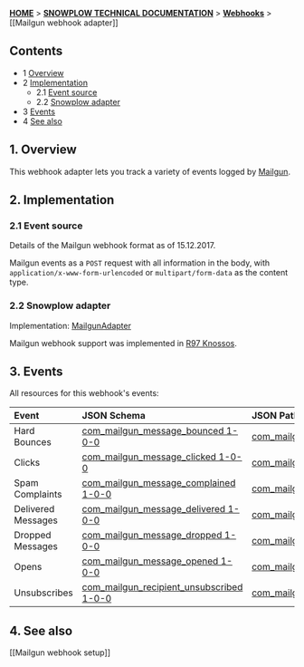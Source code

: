 <a name="top" />

[**HOME**](Home) > [**SNOWPLOW TECHNICAL DOCUMENTATION**](Snowplow-technical-documentation) > [**Webhooks**](Webhooks) > [[Mailgun webhook adapter]]

## Contents

- 1 [Overview](#overview)
- 2 [Implementation](#implementation)
  - 2.1 [Event source](#source)
  - 2.2 [Snowplow adapter](#adapter)
- 3 [Events](#events)
- 4 [See also](#see-also)

<a name="overview" />

## 1. Overview

This webhook adapter lets you track a variety of events logged by [Mailgun][mailgun-website].

<a name="implementation" />

## 2. Implementation

<a name="source" />

### 2.1 Event source

Details of the Mailgun webhook format as of 15.12.2017.

Mailgun events as a `POST` request with all information in the body, with `application/x-www-form-urlencoded` or `multipart/form-data` as the content type.

<a name="adapter" />

### 2.2 Snowplow adapter

Implementation: [MailgunAdapter][mailgun-adapter]

Mailgun webhook support was implemented in [R97 Knossos][r97].

<a name="events" />

## 3. Events

All resources for this webhook's events:

| **Event**      | **JSON Schema**                                  | **JSON Paths**                                    | **Redshift Table**                                     |
|:---------------|:-------------------------------------------------|:--------------------------------------------------|:-------------------------------------------------------|
|Hard Bounces       |[com_mailgun_message_bounced 1-0-0][com_mailgun_message_bounced-schema]               | [com_mailgun_message_bounced_1.json][com_mailgun_message_bounced-json]               | [com_mailgun_message_bounced_1.sql][com_mailgun_message_bounced-sql]               |
|Clicks             |[com_mailgun_message_clicked 1-0-0][com_mailgun_message_clicked-schema]               | [com_mailgun_message_clicked_1.json][com_mailgun_message_clicked-json]               | [com_mailgun_message_clicked_1.sql][com_mailgun_message_clicked-sql]               |
|Spam Complaints    |[com_mailgun_message_complained 1-0-0][com_mailgun_message_complained-schema]         | [com_mailgun_message_complained_1.json][com_mailgun_message_complained-json]         | [com_mailgun_message_complained_1.sql][com_mailgun_message_complained-sql]         |
|Delivered Messages |[com_mailgun_message_delivered 1-0-0][com_mailgun_message_delivered-schema]           | [com_mailgun_message_delivered_1.json][com_mailgun_message_delivered-json]           | [com_mailgun_message_delivered_1.sql][com_mailgun_message_delivered-sql]           |
|Dropped Messages   |[com_mailgun_message_dropped 1-0-0][com_mailgun_message_dropped-schema]               | [com_mailgun_message_dropped_1.json][com_mailgun_message_dropped-json]               | [com_mailgun_message_dropped_1.sql][com_mailgun_message_dropped-sql]               |
|Opens              |[com_mailgun_message_opened 1-0-0][com_mailgun_message_opened-schema]                 | [com_mailgun_message_opened_1.json][com_mailgun_message_opened-json]                 | [com_mailgun_message_opened_1.sql][com_mailgun_message_opened-sql]                 |
|Unsubscribes       |[com_mailgun_recipient_unsubscribed 1-0-0][com_mailgun_recipient_unsubscribed-schema] | [com_mailgun_recipient_unsubscribed_1.json][com_mailgun_recipient_unsubscribed-json] | [com_mailgun_recipient_unsubscribed_1.sql][com_mailgun_recipient_unsubscribed-sql] |


<a name="see-also" />

## 4. See also

[[Mailgun webhook setup]]

[mailgun-website]: https://www.mailgun.com/
[mailgun-webhooks]: https://documentation.mailgun.com/en/latest/user_manual.html#webhooks
[r97]: https://github.com/snowplow/snowplow/releases/tag/r97-knossos
[mailgun-adapter]: https://github.com/snowplow/snowplow/blob/master/3-enrich/scala-common-enrich/src/main/scala/com.snowplowanalytics.snowplow.enrich/common/adapters/registry/MailgunAdapter.scala


[com_mailgun_message_bounced-schema]: https://github.com/snowplow/iglu-central/blob/master/schemas/com.mailgun/message_bounced/jsonschema/1-0-0
[com_mailgun_message_clicked-schema]: https://github.com/snowplow/iglu-central/blob/master/schemas/com.mailgun/message_clicked/jsonschema/1-0-0
[com_mailgun_message_complained-schema]: https://github.com/snowplow/iglu-central/blob/master/schemas/com.mailgun/message_complained/jsonschema/1-0-0
[com_mailgun_message_delivered-schema]: https://github.com/snowplow/iglu-central/blob/master/schemas/com.mailgun/message_delivered/jsonschema/1-0-0
[com_mailgun_message_dropped-schema]: https://github.com/snowplow/iglu-central/blob/master/schemas/com.mailgun/message_dropped/jsonschema/1-0-0
[com_mailgun_message_opened-schema]: https://github.com/snowplow/iglu-central/blob/master/schemas/com.mailgun/message_opened/jsonschema/1-0-0
[com_mailgun_recipient_unsubscribed-schema]: https://github.com/snowplow/iglu-central/blob/master/schemas/com.mailgun/recipient_unsubscribed/jsonschema/1-0-0

[com_mailgun_message_bounced-json]: https://github.com/snowplow/iglu-central/blob/master/jsonpaths/com.mailgun/message_bounced_1.json
[com_mailgun_message_clicked-json]: https://github.com/snowplow/iglu-central/blob/master/jsonpaths/com.mailgun/message_clicked_1.json
[com_mailgun_message_complained-json]: https://github.com/snowplow/iglu-central/blob/master/jsonpaths/com.mailgun/message_complained_1.json
[com_mailgun_message_delivered-json]: https://github.com/snowplow/iglu-central/blob/master/jsonpaths/com.mailgun/message_delivered_1.json
[com_mailgun_message_dropped-json]: https://github.com/snowplow/iglu-central/blob/master/jsonpaths/com.mailgun/message_dropped_1.json
[com_mailgun_message_opened-json]: https://github.com/snowplow/iglu-central/blob/master/jsonpaths/com.mailgun/message_opened_1.json
[com_mailgun_recipient_unsubscribed-json]: https://github.com/snowplow/iglu-central/blob/master/jsonpaths/com.mailgun/recipient_unsubscribed_1.json

[com_mailgun_message_bounced-sql]: https://github.com/snowplow/iglu-central/blob/master/sql/com.mailgun/message_clicked_1.sql
[com_mailgun_message_clicked-sql]: https://github.com/snowplow/iglu-central/blob/master/sql/com.mailgun/message_dropped_1.sql
[com_mailgun_message_complained-sql]: https://github.com/snowplow/iglu-central/blob/master/sql/com.mailgun/message_complained_1.sql
[com_mailgun_message_delivered-sql]: https://github.com/snowplow/iglu-central/blob/master/sql/com.mailgun/recipient_unsubscribed_1.sql
[com_mailgun_message_dropped-sql]: https://github.com/snowplow/iglu-central/blob/master/sql/com.mailgun/message_opened_1.sql
[com_mailgun_message_opened-sql]: https://github.com/snowplow/iglu-central/blob/master/sql/com.mailgun/message_bounced_1.sql
[com_mailgun_recipient_unsubscribed-sql]: https://github.com/snowplow/iglu-central/blob/master/sql/com.mailgun/message_delivered_1.sql
